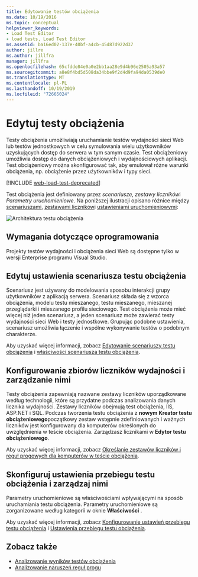 ```yaml
---
title: Edytowanie testów obciążenia
ms.date: 10/19/2016
ms.topic: conceptual
helpviewer_keywords:
- Load Test Editor
- load tests, Load Test Editor
ms.assetid: ba16ed02-137e-40bf-a4cb-45d87d922d37
author: jillre
ms.author: jillfra
manager: jillfra
ms.openlocfilehash: 65cfdde84e0a0e2bb1aa28e9d4b96e2505a93a57
ms.sourcegitcommit: a8e8f4bd5d508da34bbe9f2d4d9fa94da0539de0
ms.translationtype: MT
ms.contentlocale: pl-PL
ms.lasthandoff: 10/19/2019
ms.locfileid: "72665024"
---
```

# <a name="edit-load-tests"></a>Edytuj testy obciążenia

Testy obciążenia umożliwiają uruchamianie testów wydajności sieci Web lub testów jednostkowych w celu symulowania wielu użytkowników uzyskujących dostęp do serwera w tym samym czasie. Test obciążeniowy umożliwia dostęp do danych obciążeniowych i wydajnościowych aplikacji. Test obciążeniowy można skonfigurować tak, aby emulował różne warunki obciążenia, np. obciążenie przez użytkowników i typy sieci.

[!INCLUDE [web-load-test-deprecated](includes/web-load-test-deprecated.md)]

Test obciążenia jest definiowany przez *scenariusze*, *zestawy liczników*i *Parametry uruchomieniowe*. Na poniższej ilustracji opisano różnice między [scenariuszami](../test/edit-load-test-scenarios.md), [zestawami liczników](../test/specify-counter-sets-and-threshold-rules-for-load-testing.md)i [ustawieniami uruchomieniowymi](../test/load-test-run-settings-properties.md):

![Architektura testu obciążenia](../test/media/load_test_editor.png)

## <a name="software-requirements"></a>Wymagania dotyczące oprogramowania

Projekty testów wydajności i obciążenia sieci Web są dostępne tylko w wersji Enterprise programu Visual Studio.

## <a name="edit-load-test-scenario-settings"></a>Edytuj ustawienia scenariusza testu obciążenia

Scenariusz jest używany do modelowania sposobu interakcji grupy użytkowników z aplikacją serwera. Scenariusz składa się z wzorca obciążenia, modelu testu mieszanego, testu mieszanego, mieszanej przeglądarki i mieszanego profilu sieciowego. Test obciążenia może mieć więcej niż jeden scenariusz, a jeden scenariusz może zawierać testy wydajności sieci Web i testy jednostkowe. Grupując podobne ustawienia, scenariusz umożliwia łączenie i wspólne wykonywanie testów o podobnym charakterze.

Aby uzyskać więcej informacji, zobacz [Edytowanie scenariuszy testu obciążenia](../test/edit-load-test-scenarios.md) i [właściwości scenariusza testu obciążenia](../test/load-test-scenario-properties.md).

## <a name="configure-and-manage-performance-counter-sets"></a>Konfigurowanie zbiorów liczników wydajności i zarządzanie nimi

Testy obciążenia zapewniają nazwane zestawy liczników uporządkowane według technologii, które są przydatne podczas analizowania danych licznika wydajności. Zestawy liczników obejmują test obciążenia, IIS, ASP.NET i SQL. Podczas tworzenia testu obciążenia z **nowym Kreator testu obciążeniowego**początkowy zestaw wstępnie zdefiniowanych i ważnych liczników jest konfigurowany dla komputerów określonych do uwzględnienia w teście obciążenia. Zarządzasz licznikami w **Edytor testu obciążeniowego**.

Aby uzyskać więcej informacji, zobacz [Określanie zestawów liczników i reguł progowych dla komputerów w teście obciążenia](../test/specify-counter-sets-and-threshold-rules-for-load-testing.md).

## <a name="configure-and-manage-load-test-run-settings"></a>Skonfiguruj ustawienia przebiegu testu obciążenia i zarządzaj nimi

Parametry uruchomieniowe są właściwościami wpływającymi na sposób uruchamiania testu obciążenia. Parametry uruchomieniowe są zorganizowane według kategorii w oknie **Właściwości** .

Aby uzyskać więcej informacji, zobacz [Konfigurowanie ustawień przebiegu testu obciążenia](../test/configure-load-test-run-settings.md) i [Ustawienia przebiegu testu obciążenia](../test/load-test-run-settings-properties.md).

## <a name="see-also"></a>Zobacz także

- [Analizowanie wyników testów obciążenia](../test/analyze-load-test-results-using-the-load-test-analyzer.md)
- [Analizowanie naruszeń reguł progu](../test/analyze-threshold-rule-violations-in-load-tests.md)